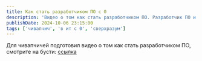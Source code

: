 ```yaml
---
title: Как стать разработчиком ПО с 0
description: 'Видео о том как стать разработчиком ПО. Разработчик ПО и программист разные люди.'
publishDate: 2024-10-06 23:15:00
tags: ['чивапчич', 'в ит с 0', 'сверхразум']
---
```


Для чивапчичей подготовил видео о том как стать разработчиком ПО, смотрите на бусти: [ссылка](https://boosty.to/mrhook/edit-post/da43bb48-f566-474c-8cff-3fda913c8edf)
